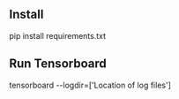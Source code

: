 ## Install 
  pip install requirements.txt 

## Run Tensorboard
  tensorboard --logdir=['Location of log files']
